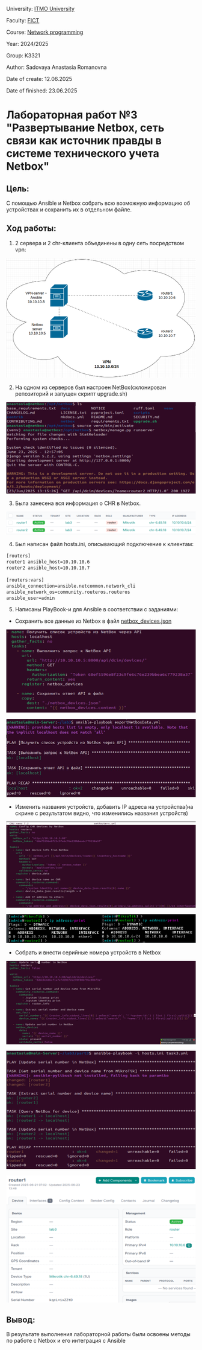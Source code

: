 University: [ITMO University](https://itmo.ru/ru/)

Faculty: [FICT](https://fict.itmo.ru)

Course: [Network programming](https://github.com/itmo-ict-faculty/network-programming)

Year: 2024/2025

Group: K3321

Author: Sadovaya Anastasia Romanovna

Date of create: 12.06.2025

Date of finished: 23.06.2025

# Лабораторная работ №3 "Развертывание Netbox, сеть связи как источник правды в системе технического учета Netbox"

## Цель:
С помощью Ansible и Netbox собрать всю возможную информацию об устройствах и сохранить их в отдельном файле.

## Ход работы:

1. 2 сервера и 2 chr-клиента объединены в одну сеть посредством vpn:

![schema](./images/schema.png)

2. На одном из серверов был настроен NetBox(склонирован репозиторий и запущен скрипт upgrade.sh)

![netbox](./images/netbox.png)

3. Была занесена вся информация о CHR в Netbox.

![netbox_devices](./images/devices.png)

4. Был написан файл hosts.ini, описывающий подключение к клиентам:

```
[routers]
router1 ansible_host=10.10.10.6
router2 ansible_host=10.10.10.7

[routers:vars]
ansible_connection=ansible.netcommon.network_cli
ansible_network_os=community.routeros.routeros
ansible_user=admin
```

5. Написаны PlayBook-и для Ansible в соответствии с заданиями:

 - Сохранить все данные из Netbox в файл [netbox_devices.json](./netbox_devices.json)

![playbook1](./images/pl1.png)

![playbook1_res](./images/pl1_run.png)

- Изменить названия устройств, добавить IP адреса на устройства(на скрине с результатом видно, что изменились названия устройств)

![playbook2](./images/pl2.png)

![playbook2_res](./images/pl2_run.png)

- Собрать и внести серийные номера устройств в Netbox

![playbook3](./images/pl3.png)

![playbook3_res](./images/pl3_run.png)

![playbook3_result](./images/pl3_res.png)





## Вывод:

В результате выполнения лабораторной работы были освоены методы по работе c Netbox и его интеграция с Ansible